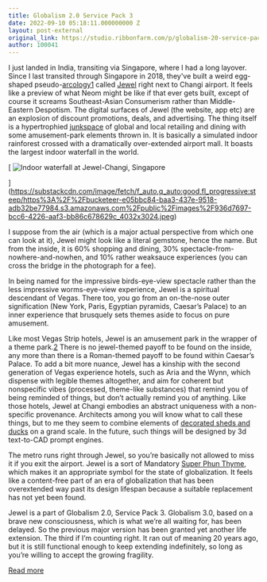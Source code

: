 ```yaml
---
title: Globalism 2.0 Service Pack 3
date: 2022-09-10 05:18:11.000000000 Z
layout: post-external
original_link: https://studio.ribbonfarm.com/p/globalism-20-service-pack-3
author: 100041
---
```


I just landed in India, transiting via Singapore, where I had a long layover. Since I last transited through Singapore in 2018, they've built a weird egg-shaped pseudo-[arcology](https://en.wikipedia.org/wiki/Arcology)[1](#footnote-1) called [Jewel](https://www.jewelchangiairport.com/en.html) right next to Changi airport. It feels like a preview of what Neom might be like if that ever gets built, except of course it screams Southeast-Asian Consumerism rather than Middle-Eastern Despotism. The digital surfaces of Jewel (the website, app etc) are an explosion of discount promotions, deals, and advertising. The thing itself is a hypertrophied [junkspace](https://www.jstor.org/stable/779098) of global and local retailing and dining with some amusement-park elements thrown in. It is basically a simulated indoor rainforest crossed with a dramatically over-extended airport mall. It boasts the largest indoor waterfall in the world.

[
 ![Indoor waterfall at Jewel-Changi, Singapore](https://substackcdn.com/image/fetch/w_1456,c_limit,f_auto,q_auto:good,fl_progressive:steep/https%3A%2F%2Fbucketeer-e05bbc84-baa3-437e-9518-adb32be77984.s3.amazonaws.com%2Fpublic%2Fimages%2F936d7697-bcc6-4226-aaf3-bb86c678629c_4032x3024.jpeg "Indoor waterfall at Jewel-Changi, Singapore")

](https://substackcdn.com/image/fetch/f_auto,q_auto:good,fl_progressive:steep/https%3A%2F%2Fbucketeer-e05bbc84-baa3-437e-9518-adb32be77984.s3.amazonaws.com%2Fpublic%2Fimages%2F936d7697-bcc6-4226-aaf3-bb86c678629c_4032x3024.jpeg)

I suppose from the air (which is a major actual perspective from which one can look at it), Jewel might look like a literal gemstone, hence the name. But from the inside, it is 60% shopping and dining, 30% spectacle-from-nowhere-and-nowhen, and 10% rather weaksauce experiences (you can cross the bridge in the photograph for a fee).

In being named for the impressive birds-eye-view spectacle rather than the less impressive worms-eye-view experience, Jewel is a spiritual descendant of Vegas. There too, you go from an on-the-nose outer signification (New York, Paris, Egyptian pyramids, Caesar’s Palace) to an inner experience that brusquely sets themes aside to focus on pure amusement.

Like most Vegas Strip hotels, Jewel is an amusement park in the wrapper of a theme park.[2](#footnote-2) There is no jewel-themed payoff to be found on the inside, any more than there is a Roman-themed payoff to be found within Caesar’s Palace. To add a bit more nuance, Jewel has a kinship with the second generation of Vegas experience hotels, such as Aria and the Wynn, which dispense with legible themes altogether, and aim for coherent but nonspecific vibes (processed, theme-like substances) that remind you of being reminded of things, but don’t actually remind you of anything. Like those hotels, Jewel at Changi embodies an abstract uniqueness with a non-specific provenance. Architects among you will know what to call these things, but to me they seem to combine elements of [decorated sheds and ducks](https://99percentinvisible.org/article/lessons-sin-city-architecture-ducks-versus-decorated-sheds/) on a grand scale. In the future, such things will be designed by 3d text-to-CAD prompt engines.

The metro runs right through Jewel, so you’re basically not allowed to miss it if you exit the airport. Jewel is a sort of Mandatory [Super Phun Thyme](https://en.wikipedia.org/wiki/Super_Fun_Time), which makes it an appropriate symbol for the state of globalization. It feels like a content-free part of an era of globalization that has been overextended way past its design lifespan because a suitable replacement has not yet been found.

Jewel is a part of Globalism 2.0, Service Pack 3. Globalism 3.0, based on a brave new consciousness, which is what we’re all waiting for, has been delayed. So the previous major version has been granted yet another life extension. The third if I’m counting right. It ran out of meaning 20 years ago, but it is still functional enough to keep extending indefinitely, so long as you’re willing to accept the growing fragility.

[Read more](https://studio.ribbonfarm.com/p/globalism-20-service-pack-3)

